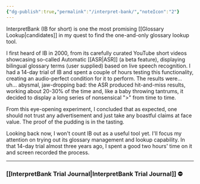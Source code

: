 ```yaml
---
{"dg-publish":true,"permalink":"/interpret-bank/","noteIcon":"2"}
---
```


InterpretBank (IB for short) is one the most promising [[Glossary Lookup\|candidates]] in my quest to find the one-and-only glossary lookup tool.

I first heard of IB in 2000, from its carefully curated YouTube short videos showcasing so-called Automatic [[ASR\|ASR]] (a beta feature), displaying bilingual glossary terms (user supplied) based on live speech recognition. I had a 14-day trial of IB and spent a couple of hours testing this functionality, creating an audio-perfect condition for it to perform. The results were... uh... abysmal, jaw-dropping bad: the ASR produced hit-and-miss results, working about 20-30% of the time and, like a baby throwing tantrums, it decided to display a long series of nonsensical ">" from time to time.

From this eye-opening experiment, I concluded that as expected, one should not trust any advertisement and just take any boastful claims at face value. The proof of the pudding is in the tasting.

Looking back now, I won't count IB out as a useful tool yet. I'll focus my attention on trying out its glossary management and lookup capability. In that 14-day trial almost three years ago, I spent a good two hours' time on it and screen recorded the process.

---
### [[InterpretBank Trial Journal\|InterpretBank Trial Journal]] ⛔️